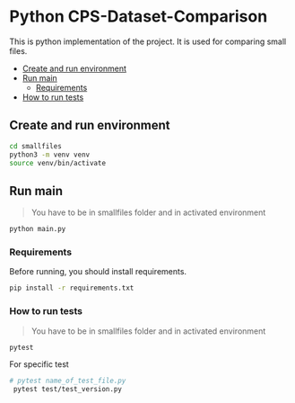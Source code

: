 # Python CPS-Dataset-Comparison
This is python implementation of the project. It is used for comparing small files.

- [Create and run environment](#create-and-run-environment)
- [Run main](#run-main)
    - [Requirements](#requirements)
- [How to run tests](#how-to-run-tests)

## Create and run environment
```bash
cd smallfiles
python3 -m venv venv
source venv/bin/activate
```

## Run main
> You have to be in smallfiles folder and in activated environment

```bash
python main.py
```

### Requirements
Before running, you should install requirements.
```bash
pip install -r requirements.txt
```

### How to run tests
> You have to be in smallfiles folder and in activated environment
    
```bash
pytest
```

For specific test
```bash
# pytest name_of_test_file.py
 pytest test/test_version.py
```